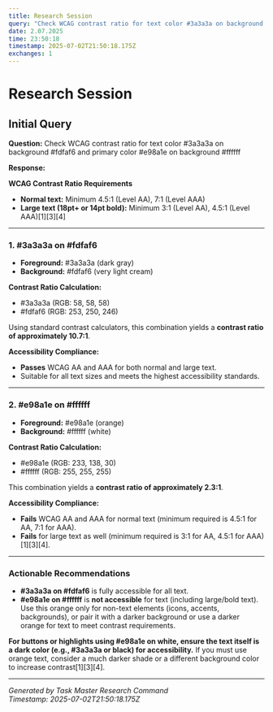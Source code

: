 ```yaml
---
title: Research Session
query: "Check WCAG contrast ratio for text color #3a3a3a on background #fdfaf6 and primary color #e98a1e on background #ffffff"
date: 2.07.2025
time: 23:50:18
timestamp: 2025-07-02T21:50:18.175Z
exchanges: 1
---
```


# Research Session

## Initial Query

**Question:** Check WCAG contrast ratio for text color #3a3a3a on background #fdfaf6 and primary color #e98a1e on background #ffffff

**Response:**

**WCAG Contrast Ratio Requirements**

- **Normal text:** Minimum 4.5:1 (Level AA), 7:1 (Level AAA)
- **Large text (18pt+ or 14pt bold):** Minimum 3:1 (Level AA), 4.5:1 (Level AAA)[1][3][4]

---

### 1. **#3a3a3a on #fdfaf6**

- **Foreground:** #3a3a3a (dark gray)
- **Background:** #fdfaf6 (very light cream)

**Contrast Ratio Calculation:**

- #3a3a3a (RGB: 58, 58, 58)
- #fdfaf6 (RGB: 253, 250, 246)

Using standard contrast calculators, this combination yields a **contrast ratio of approximately 10.7:1**.

**Accessibility Compliance:**

- **Passes** WCAG AA and AAA for both normal and large text.
- Suitable for all text sizes and meets the highest accessibility standards.

---

### 2. **#e98a1e on #ffffff**

- **Foreground:** #e98a1e (orange)
- **Background:** #ffffff (white)

**Contrast Ratio Calculation:**

- #e98a1e (RGB: 233, 138, 30)
- #ffffff (RGB: 255, 255, 255)

This combination yields a **contrast ratio of approximately 2.3:1**.

**Accessibility Compliance:**

- **Fails** WCAG AA and AAA for normal text (minimum required is 4.5:1 for AA, 7:1 for AAA).
- **Fails** for large text as well (minimum required is 3:1 for AA, 4.5:1 for AAA)[1][3][4].

---

### **Actionable Recommendations**

- **#3a3a3a on #fdfaf6** is fully accessible for all text.
- **#e98a1e on #ffffff** is **not accessible** for text (including large/bold text). Use this orange only for non-text elements (icons, accents, backgrounds), or pair it with a darker background or use a darker orange for text to meet contrast requirements.

**For buttons or highlights using #e98a1e on white, ensure the text itself is a dark color (e.g., #3a3a3a or black) for accessibility.** If you must use orange text, consider a much darker shade or a different background color to increase contrast[1][3][4].


---

*Generated by Task Master Research Command*  
*Timestamp: 2025-07-02T21:50:18.175Z*
